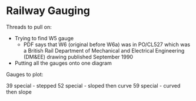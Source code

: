 Railway Gauging
===============

Threads to pull on:
* Trying to find W5 gauge
    * PDF says that W6 (original before W6a) was in PO/CL527 which was a
      British Rail Department of Mechanical and Electrical Engineering (DM&EE)
      drawing published September 1990
* Putting all the gauges onto one diagram


Gauges to plot:

39  special - stepped
52  special - sloped then curve
59  special - curved then slope
